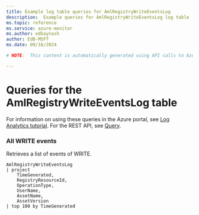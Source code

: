 ```yaml
---
title: Example log table queries for AmlRegistryWriteEventsLog
description:  Example queries for AmlRegistryWriteEventsLog log table
ms.topic: reference
ms.service: azure-monitor
ms.author: edbaynash
author: EdB-MSFT
ms.date: 09/16/2024

# NOTE:  This content is automatically generated using API calls to Azure. Any edits made on these files will be overwritten in the next run of the script. 

---
```


# Queries for the AmlRegistryWriteEventsLog table

For information on using these queries in the Azure portal, see [Log Analytics tutorial](/azure/azure-monitor/logs/log-analytics-tutorial). For the REST API, see [Query](/rest/api/loganalytics/query).


### All WRITE events  


Retrieves a list of events of WRITE.  

```query
AmlRegistryWriteEventsLog
| project
	TimeGenerated,
	RegistryResourceId,
	OperationType,
	UserName,
	AssetName,
	AssetVersion
| top 100 by TimeGenerated
```

